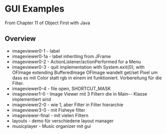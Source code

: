 GUI Examples
============================================

From Chapter 11 of Object First with Java

Overview
-------------------------------------
- imageviewer0-1 - label
- imageviewer0-1a - label inheriting from JFrame 
- imageviewer0-2 - ActionListener/actionPerformed for a Menu
- imageviewer0-3 - quit implementation with  System.exit(0);
     with OFImage extending BufferedImage 
    OFImage wandelt get/set Pixel um dass es mit Color statt rgb in einem int funktioniert. Vorbereitung für die Filter.
- imageviewer0-4 - file open, SHORTCUT_MASK
- imageviewer1-0 - Image Viewer mit 3 Filtern die in Main-- Klasse implementiert sind
- imageviewer2-0 - wie 1, aber Filter in Filter hierarchie
- imageviewer3-0 - mit Fisheye filter
- imageviewer-final - mit vielen Filtern
- layouts - demo für verschiedene layout manager
- musicplayer - Music organizer mit gui







